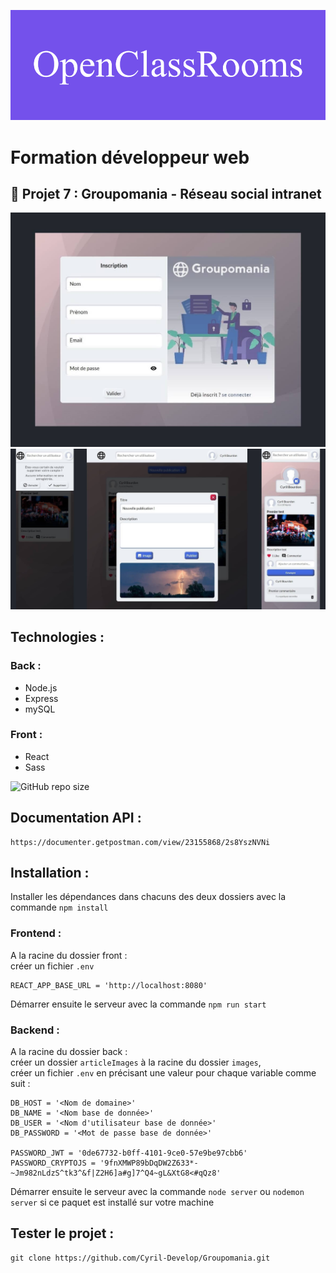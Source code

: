 ![formation](./images/OpenClassRooms.png)

# Formation développeur web

## 📎 Projet 7 : Groupomania - Réseau social intranet


![Alt text](images/screenshot2.jpg)
![Alt text](images/screenshot1.jpg)


## Technologies :

### Back :
- Node.js
- Express
- mySQL

### Front : 
- React
- Sass

![GitHub repo size](https://img.shields.io/github/repo-size/Cyril-Develop/Groupomania?style=for-the-badge)

## Documentation API :

```
https://documenter.getpostman.com/view/23155868/2s8YszNVNi
```

## Installation :

Installer les dépendances dans chacuns des deux dossiers avec la commande `npm install`


### Frontend : 

A la racine du dossier front :\
créer un fichier `.env`
```
REACT_APP_BASE_URL = 'http://localhost:8080'
```
Démarrer ensuite le serveur avec la commande `npm run start`

### Backend :

A la racine du dossier back :\
créer un dossier `articleImages` à la racine du dossier `images`,\
créer un fichier `.env` en précisant une valeur pour chaque variable comme suit :
```
DB_HOST = '<Nom de domaine>'
DB_NAME = '<Nom base de donnée>'
DB_USER = '<Nom d'utilisateur base de donnée>'
DB_PASSWORD = '<Mot de passe base de donnée>'

PASSWORD_JWT = '0de67732-b0ff-4101-9ce0-57e9be97cbb6'
PASSWORD_CRYPTOJS = '9fnXMWP89bDqDW2Z633*-~Jm982nLdzS^tk3^&f|Z2H6]a#g]7^Q4~gL&XtG8<#qQz8'
```
Démarrer ensuite le serveur avec la commande `node server` ou `nodemon server` si ce paquet est installé sur votre machine

## Tester le projet :

```terminal
git clone https://github.com/Cyril-Develop/Groupomania.git
```
